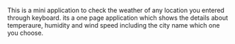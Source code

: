 This is a mini application to check the weather of any location you entered through keyboard.
its a one page application which shows the details about temperaure, humidity and wind speed including the city name which one you choose.
